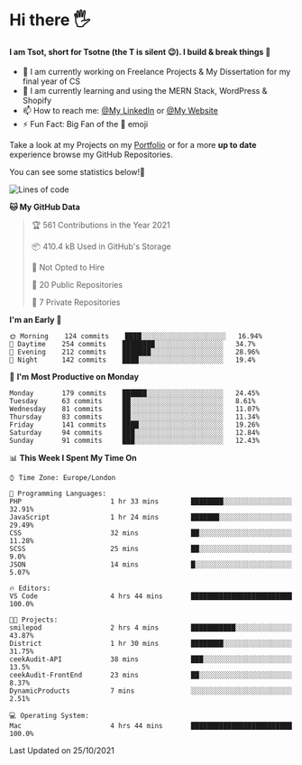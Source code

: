 # Hi there :raised_hand_with_fingers_splayed:
#### I am Tsot, short for Tsotne (the T is silent :wink:). I build & break things :space_invader:
- :telescope: I am currently working on Freelance Projects & My Dissertation for my final year of CS
- :seedling: I am currently learning and using the MERN Stack, WordPress & Shopify
- :mailbox: How to reach me: [@My LinkedIn](https://www.linkedin.com/in/tsotne-gvadzabia/) or [@My Website](https://tsotnegvadzabia.me/contact)
- :zap: Fun Fact: Big Fan of the :space_invader: emoji

Take a look at my Projects on my [Portfolio](https://tsotne.co.uk/) or for a more **up to date** experience browse my GitHub Repositories.

You can see some statistics below!:space_invader:
<!--START_SECTION:waka-->
![Lines of code](https://img.shields.io/badge/From%20Hello%20World%20I%27ve%20Written-3.5%20million%20lines%20of%20code-blue)

**🐱 My GitHub Data** 

> 🏆 561 Contributions in the Year 2021
 > 
> 📦 410.4 kB Used in GitHub's Storage 
 > 
> 🚫 Not Opted to Hire
 > 
> 📜 20 Public Repositories 
 > 
> 🔑 7 Private Repositories  
 > 
**I'm an Early 🐤** 

```text
🌞 Morning    124 commits    ████░░░░░░░░░░░░░░░░░░░░░   16.94% 
🌆 Daytime    254 commits    ████████░░░░░░░░░░░░░░░░░   34.7% 
🌃 Evening    212 commits    ███████░░░░░░░░░░░░░░░░░░   28.96% 
🌙 Night      142 commits    ████░░░░░░░░░░░░░░░░░░░░░   19.4%

```
📅 **I'm Most Productive on Monday** 

```text
Monday       179 commits    ██████░░░░░░░░░░░░░░░░░░░   24.45% 
Tuesday      63 commits     ██░░░░░░░░░░░░░░░░░░░░░░░   8.61% 
Wednesday    81 commits     ██░░░░░░░░░░░░░░░░░░░░░░░   11.07% 
Thursday     83 commits     ██░░░░░░░░░░░░░░░░░░░░░░░   11.34% 
Friday       141 commits    ████░░░░░░░░░░░░░░░░░░░░░   19.26% 
Saturday     94 commits     ███░░░░░░░░░░░░░░░░░░░░░░   12.84% 
Sunday       91 commits     ███░░░░░░░░░░░░░░░░░░░░░░   12.43%

```


📊 **This Week I Spent My Time On** 

```text
⌚︎ Time Zone: Europe/London

💬 Programming Languages: 
PHP                      1 hr 33 mins        ████████░░░░░░░░░░░░░░░░░   32.91% 
JavaScript               1 hr 24 mins        ███████░░░░░░░░░░░░░░░░░░   29.49% 
CSS                      32 mins             ██░░░░░░░░░░░░░░░░░░░░░░░   11.28% 
SCSS                     25 mins             ██░░░░░░░░░░░░░░░░░░░░░░░   9.0% 
JSON                     14 mins             █░░░░░░░░░░░░░░░░░░░░░░░░   5.07%

🔥 Editors: 
VS Code                  4 hrs 44 mins       █████████████████████████   100.0%

🐱‍💻 Projects: 
smilepod                 2 hrs 4 mins        ███████████░░░░░░░░░░░░░░   43.87% 
District                 1 hr 30 mins        ████████░░░░░░░░░░░░░░░░░   31.75% 
ceekAudit-API            38 mins             ███░░░░░░░░░░░░░░░░░░░░░░   13.5% 
ceekAudit-FrontEnd       23 mins             ██░░░░░░░░░░░░░░░░░░░░░░░   8.37% 
DynamicProducts          7 mins              ░░░░░░░░░░░░░░░░░░░░░░░░░   2.51%

💻 Operating System: 
Mac                      4 hrs 44 mins       █████████████████████████   100.0%

```


 Last Updated on 25/10/2021
<!--END_SECTION:waka-->
